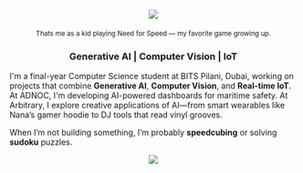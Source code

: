 <!--

<h1 align="center">
  <img src="https://readme-typing-svg.herokuapp.com?font=Fira+Code&size=35&pause=500&color=00C3FF&center=true&vCenter=true&width=500&lines=Naganandana+Nagesh" />
</h1>

<p align="center"><sub>Psst… the profile picture on the left is me as a kid!</sub></p>

<h3 align="center">
<b> 👨‍💻 Final Year CS Student | Generative AI & IoT Enthusiast </b> 
</h3>

---

**Hey, I’m Naganandana!** 👋  
I'm a final-year Computer Science student at **BITS Pilani, Dubai**, passionate about solving real-world problems using **Generative AI, Computer Vision**, and **IoT**.

I’ve worked on everything from embedded systems and smart wearables to Retrieval-Augmented Generation (RAG) apps with LLMs.  
Currently exploring **AI agent frameworks**, **vector databases**, and how to use GenAI to drive customer engagement.

---

### Current Projects

- **FinLearn-AI** – A multi-agent RAG system that converts Deriv’s trading ebooks into quizzes, summaries, and study plans.
- **Nana Warmzone** – Real-time ESP32-based wearable that syncs lights and heaters with screen, sound, and gestures.
- **GrooveTrack** – OpenCV system to detect track boundaries and groove positions on vinyl records using IR cameras.

---

### Skills & Tools

- **Languages**: Python, C++, Dart, JavaScript
- **Frameworks**: Flask, LangChain, Agno, TensorFlow, Firebase, Flutter
- **AI/ML**: GPT-4o, OpenCV, YOLOv8, LLM agents, Retrieval-Augmented Generation (RAG)
- **IoT & Embedded**: ESP32, Raspberry Pi, ServoKit, HX711, MAX6675
- **Databases**: PostgreSQL, MongoDB, LanceDB, pgvector

---

### What I’m Into

- Building useful GenAI agents — not just demos, but scalable apps that create value
- Designing secure and intelligent IoT systems
- Exploring vector search, prompt engineering, and LLM personalization
- Speedcubing, solving sudoku, and tinkering with hardware

---

### Reach Out

Feel free to connect or collaborate — I love talking about GenAI, open-source, and embedded innovation!

<p align="center">
  <a href="https://www.linkedin.com/in/naganandana-nagesh" target="_blank">
    <img src="https://img.shields.io/badge/LinkedIn-0A66C2?style=for-the-badge&logo=linkedin&logoColor=white" />
  </a>
  <a href="mailto:naganandana.nagesh@gmail.com" target="_blank">
    <img src="https://img.shields.io/badge/Gmail-D14836?style=for-the-badge&logo=gmail&logoColor=white" />
  </a>
  <a href="https://github.com/naganandana-n" target="_blank">
    <img src="https://img.shields.io/badge/GitHub-181717?style=for-the-badge&logo=github&logoColor=white" />
  </a>
</p>

---

<p align="center">
  <img src="https://media.giphy.com/media/v1.Y2lkPTc5MGI3NjExMTU2bWVubnZjM3Z5cGZ3a2ExN2dnajI2cXR5amNyc3dsNGppYjBqOCZlcD12MV9naWZzX3NlYXJjaCZjdD1n/juua9i2c2fA0AIp2iq/giphy.gif" width="400" style="border-radius: 10px; border: 2px solid #00c3ff;" />
</p>

-->

<h1 align="center">
  <img src="https://readme-typing-svg.herokuapp.com?font=Fira+Code&size=35&pause=500&color=3FCED7&center=true&vCenter=true&width=500&lines=Naganandana+Nagendra" />
</h1>

<p align="center"><sub>Thats me as a kid playing Need for Speed — my favorite game growing up.</sub></p>

<h3 align="center">
  <b>Generative AI | Computer Vision | IoT</b>
</h3>

I'm a final-year Computer Science student at BITS Pilani, Dubai, working on projects that combine **Generative AI**, **Computer Vision**, and **Real-time IoT**.  
At ADNOC, I'm developing AI-powered dashboards for maritime safety. At Arbitrary, I explore creative applications of AI—from smart wearables like Nana’s gamer hoodie to DJ tools that read vinyl grooves.

When I’m not building something, I’m probably **speedcubing** or solving **sudoku** puzzles.

<p align="center">
  <a href="https://www.linkedin.com/in/naganandana" target="_blank">
    <img src="https://img.shields.io/badge/Connect%20on%20LinkedIn-0A66C2?style=for-the-badge&logo=linkedin&logoColor=white" />
  </a>
</p>